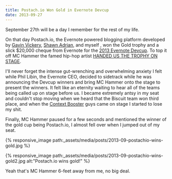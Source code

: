 ```yaml
---
title: Postach.io Won Gold in Evernote Devcup
date: 2013-09-27
---
```


September 27th will be a day I remember for the rest of my life.

<!-- break -->

On that day Postach.io, the Evernote powered blogging platform developed by [Gavin Vickery](https://twitter.com/geekforbrains), [Shawn Adrian](https://twitter.com/nerdburn), and myself , won the Gold trophy and a slick \$20,000 cheque from Evernote for the [2013 Evernote Devcup](http://blog.evernote.com/blog/2013/09/27/blogging-tool-postach-io-wins-devcup-gold/). To top it off MC Hammer the famed hip-hop artist [HANDED US THE TROPHY ON STAGE](https://twitter.com/PostachioApp/status/383815580945358848).

I'll never forget the intense gut-wrenching and overwhelming anxiety I felt while Phil Libin, the Evernote CEO, decided to sidetrack while he was announcing the Devcup winners and bring MC Hammer onto the stage to present the winners. It felt like an eternity waiting to hear all of the teams being called up on stage before us. I became extremely antsy in my seat and couldn't stop moving when we heard that the Biscuit team won third place, and when the [Context Booster](http://www.contextbooster.com/) guys came on stage I started to lose my shit.

Finally, MC Hammer paused for a few seconds and mentioned the winner of the gold cup being Postach.io, I almost fell over when I jumped out of my seat.

{% responsive_image path:_assets/media/posts/2013-09-postachio-wins-gold.jpg %}

{% responsive_image path:_assets/media/posts/2013-09-postachio-wins-gold2.jpg alt:"Postach.io wins gold!" %}

Yeah that's MC Hammer 6-feet away from me, no big deal.
